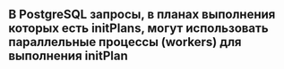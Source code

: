 ## В PostgreSQL запросы, в планах выполнения которых есть initPlans, могут использовать параллельные процессы (workers) для выполнения initPlan ##
   

